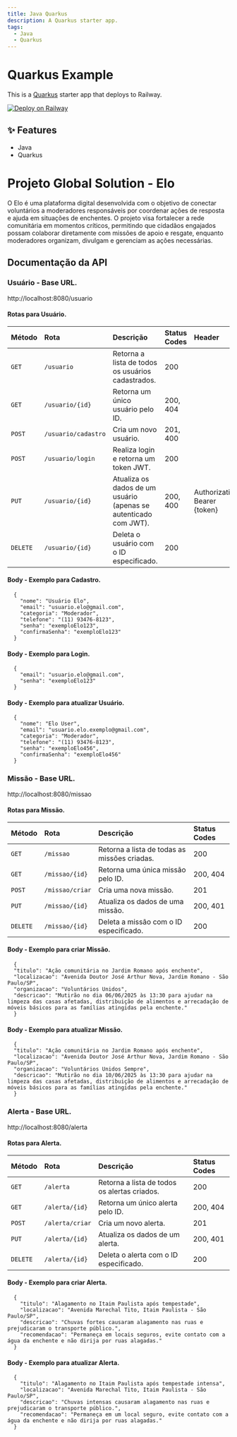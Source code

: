 ```yaml
---
title: Java Quarkus
description: A Quarkus starter app.
tags:
  - Java
  - Quarkus
---
```


# Quarkus Example

This is a [Quarkus](https://quarkus.io) starter app that deploys to Railway.

[![Deploy on Railway](https://railway.com/button.svg)](https://railway.com/template/orZ9Pj?referralCode=D-ZQFL)

## ✨ Features

- Java
- Quarkus

# Projeto Global Solution - Elo

O Elo é uma plataforma digital desenvolvida com o objetivo de conectar voluntários a moderadores responsáveis por coordenar ações de resposta e ajuda em situações de enchentes. O projeto visa fortalecer a rede comunitária em momentos críticos, permitindo que cidadãos engajados possam colaborar diretamente com missões de apoio e resgate, enquanto moderadores organizam, divulgam e gerenciam as ações necessárias.

## Documentação da API

###  Usuário - Base URL.


  http://localhost:8080/usuario


#### Rotas para Usuário.

| Método   | Rota               | Descrição                                                        | Status Codes | Header                        |
| :------- | :----------------- | :--------------------------------------------------------------- |:-------------|:----------------------------- |
| `GET`    | `/usuario`         | Retorna a lista de todos os usuários cadastrados.                | 200          |                               |
| `GET`    | `/usuario/{id}`    | Retorna um único usuário pelo ID.                                | 200, 404     |                               |
| `POST`   | `/usuario/cadastro`| Cria um novo usuário.                                            | 201, 400     |                               |
| `POST`   | `/usuario/login`   | Realiza login e retorna um token JWT.                            | 200          |                               |
| `PUT`    | `/usuario/{id}`    | Atualiza os dados de um usuário (apenas se autenticado com JWT). | 200, 400     | Authorization: Bearer {token} |
| `DELETE` | `/usuario/{id}`    | Deleta o usuário com o ID especificado.       | 200          ||
 
#### Body - Exemplo para Cadastro.
```http
  {
    "nome": "Usuário Elo",
    "email": "usuario.elo@gmail.com",
    "categoria": "Moderador",
    "telefone": "(11) 93476-8123",
    "senha": "exemploElo123",
    "confirmaSenha": "exemploElo123"
  }
``` 
#### Body - Exemplo para Login.
```http
  {
    "email": "usuario.elo@gmail.com",
    "senha": "exemploElo123"
  }
```
#### Body - Exemplo para atualizar Usuário.
```http
  {
    "nome": "Elo User",
    "email": "usuario.elo.exemplo@gmail.com",
    "categoria": "Moderador",
    "telefone": "(11) 93476-8123",
    "senha": "exemploElo456",
    "confirmaSenha": "exemploElo456"
  }
```

###  Missão - Base URL.


  http://localhost:8080/missao


#### Rotas para Missão.

| Método   | Rota           | Descrição                                   | Status Codes |
| :------- | :------------- | :------------------------------------------ |:-------------|
| `GET`    | `/missao`      | Retorna a lista de todas as missões criadas.| 200          |
| `GET`    | `/missao/{id}` | Retorna uma única missão pelo ID.           | 200, 404     |
| `POST`   | `/missao/criar`| Cria uma nova missão.                       | 201          |
| `PUT`    | `/missao/{id}` | Atualiza os dados de uma missão.            | 200, 401     |
| `DELETE` | `/missao/{id}` | Deleta a missão com o ID especificado.      | 200          |

#### Body - Exemplo para criar Missão.
```http
  {
  "titulo": "Ação comunitária no Jardim Romano após enchente",
  "localizacao": "Avenida Doutor José Arthur Nova, Jardim Romano - São Paulo/SP",
  "organizacao": "Voluntários Unidos",
  "descricao": "Mutirão no dia 06/06/2025 às 13:30 para ajudar na limpeza das casas afetadas, distribuição de alimentos e arrecadação de móveis básicos para as famílias atingidas pela enchente."
  }
```

#### Body - Exemplo para atualizar Missão.
```http
  {
  "titulo": "Ação comunitária no Jardim Romano após enchente",
  "localizacao": "Avenida Doutor José Arthur Nova, Jardim Romano - São Paulo/SP",
  "organizacao": "Voluntários Unidos Sempre",
  "descricao": "Mutirão no dia 10/06/2025 às 13:30 para ajudar na limpeza das casas afetadas, distribuição de alimentos e arrecadação de móveis básicos para as famílias atingidas pela enchente."
  }
```

###  Alerta - Base URL.

  http://localhost:8080/alerta


#### Rotas para Alerta.

| Método   | Rota           | Descrição                                   | Status Codes  |
| :--------| :------------- | :------------------------------------------ | :------------ |
| `GET`    | `/alerta`      | Retorna a lista de todos os alertas criados.| 200           |
| `GET`    | `/alerta/{id}` | Retorna um único alerta pelo ID.            | 200, 404      |
| `POST`   | `/alerta/criar`| Cria um novo alerta.                        | 201           |
| `PUT`    | `/alerta/{id}` | Atualiza os dados de um alerta.             | 200, 401      | 
| `DELETE` | `/alerta/{id}` | Deleta o alerta com o ID especificado.      | 200           |

#### Body - Exemplo para criar Alerta.
```http
  {
    "titulo": "Alagamento no Itaim Paulista após tempestade",
    "localizacao": "Avenida Marechal Tito, Itaim Paulista - São Paulo/SP",
    "descricao": "Chuvas fortes causaram alagamento nas ruas e prejudicaram o transporte público.",
    "recomendacao": "Permaneça em locais seguros, evite contato com a água da enchente e não dirija por ruas alagadas."
  }
```

#### Body - Exemplo para atualizar Alerta.
```http
  {
    "titulo": "Alagamento no Itaim Paulista após tempestade intensa",
    "localizacao": "Avenida Marechal Tito, Itaim Paulista - São Paulo/SP",
    "descricao": "Chuvas intensas causaram alagamento nas ruas e prejudicaram o transporte público.",
    "recomendacao": "Permaneça em um local seguro, evite contato com a água da enchente e não dirija por ruas alagadas."
  }
```
